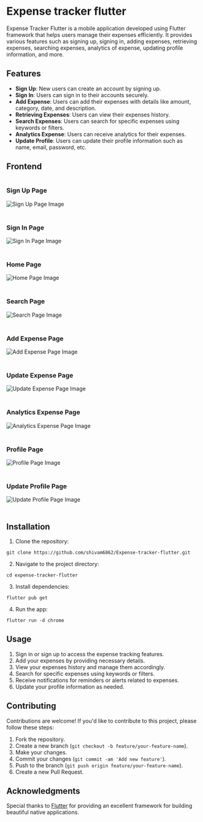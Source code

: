 # Expense tracker flutter

Expense Tracker Flutter is a mobile application developed using Flutter framework that helps users manage their expenses efficiently. It provides various features such as signing up, signing in, adding expenses, retrieving expenses, searching expenses, analytics of expense, updating profile information, and more.

## Features

- **Sign Up**: New users can create an account by signing up.
- **Sign In**: Users can sign in to their accounts securely.
- **Add Expense**: Users can add their expenses with details like amount, category, date, and description.
- **Retrieving Expenses**: Users can view their expenses history.
- **Search Expenses**: Users can search for specific expenses using keywords or filters.
- **Analytics Expense**: Users can receive analytics for their expenses.
- **Update Profile**: Users can update their profile information such as name, email, password, etc.

## Frontend

<div style="display: flex; flex-wrap: wrap; justify-content: space-between;">
<div style="flex: 0 0 calc(33.33% - 10px); margin-bottom: 20px;">
  <h3>Sign Up Page</h3>
  <img src="image/9.png" alt="Sign Up Page Image" style="max-width: 100%; min-width:300px;">
</div>
<div style="flex: 0 0 calc(33.33% - 10px); margin-bottom: 20px;">
  <h3>Sign In Page</h3>
  <img src="image/8.png" alt="Sign In Page Image" style="max-width: 100%; min-width:300px;">
</div>
<div style="flex: 0 0 calc(33.33% - 10px); margin-bottom: 20px;">
  <h3>Home Page</h3>
  <img src="image/1.png" alt="Home Page Image" style="max-width: 100%; min-width:300px;">
</div>
<div style="flex: 0 0 calc(33.33% - 10px); margin-bottom: 20px;">
  <h3>Search Page</h3>
  <img src="image/2.png" alt="Search Page Image" style="max-width: 100%; min-width:300px;">
</div>
<div style="flex: 0 0 calc(33.33% - 10px); margin-bottom: 20px;">
  <h3>Add Expense Page</h3>
  <img src="image/3.png" alt="Add Expense Page Image" style="max-width: 100%; min-width:300px;">
</div>
<div style="flex: 0 0 calc(33.33% - 10px); margin-bottom: 20px;">
  <h3>Update Expense Page</h3>
  <img src="image/7.png" alt="Update Expense Page Image" style="max-width: 100%; min-width:300px;">
</div>
<div style="flex: 0 0 calc(33.33% - 10px); margin-bottom: 20px;">
  <h3>Analytics Expense Page</h3>
  <img src="image/4.png" alt="Analytics Expense Page Image" style="max-width: 100%; min-width:300px;">
</div>
<div style="flex: 0 0 calc(33.33% - 10px); margin-bottom: 20px;">
  <h3>Profile Page</h3>
  <img src="image/5.png" alt="Profile Page Image" style="max-width: 100%; min-width:300px;">
</div>
<div style="flex: 0 0 calc(33.33% - 10px); margin-bottom: 20px;">
  <h3>Update Profile Page</h3>
  <img src="image/6.png" alt="Update Profile Page Image" style="max-width: 100%; min-width:300px;">
</div>
</div>

## Installation

1. Clone the repository:

```
git clone https://github.com/shivam6862/Expense-tracker-flutter.git
```

2. Navigate to the project directory:

```
cd expense-tracker-flutter
```

3. Install dependencies:

```
flutter pub get
```

4. Run the app:

```
flutter run -d chrome
```

## Usage

1. Sign in or sign up to access the expense tracking features.
2. Add your expenses by providing necessary details.
3. View your expenses history and manage them accordingly.
4. Search for specific expenses using keywords or filters.
5. Receive notifications for reminders or alerts related to expenses.
6. Update your profile information as needed.

## Contributing

Contributions are welcome! If you'd like to contribute to this project, please follow these steps:

1. Fork the repository.
2. Create a new branch (`git checkout -b feature/your-feature-name`).
3. Make your changes.
4. Commit your changes (`git commit -am 'Add new feature'`).
5. Push to the branch (`git push origin feature/your-feature-name`).
6. Create a new Pull Request.

## Acknowledgments

Special thanks to [Flutter](https://flutter.dev/) for providing an excellent framework for building beautiful native applications.
